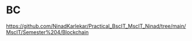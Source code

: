# BC

https://github.com/NinadKarlekar/Practical_BscIT_MscIT_Ninad/tree/main/MscIT/Semester%204/Blockchain
